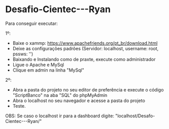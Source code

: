# Desafio-Cientec---Ryan

Para conseguir executar:

1º: 
  - Baixe o xammp: https://www.apachefriends.org/pt_br/download.html
  - Deixe as configurações padrões (Servidor: localhost, username: root, pssws: '')
  - Baixando e Instalando como de praxte, execute como administrador
  - Ligue o Apache e MySql
  - Clique em admin na linha "MySql"

2º:
  - Abra a pasta do projeto no seu editor de preferência e execute o código "ScriptBanco" na aba "SQL" do phpMyAdmin
  - Abra o localhost no seu navegador e acesse a pasta do projeto
  - Teste.


OBS: Se caso o localhost ir para a dashboard digite: "localhost/Desafo-Cientec---Ryan/"
